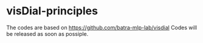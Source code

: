 # visDial-principles

The codes are based on https://github.com/batra-mlp-lab/visdial
Codes will be released as soon as possiple.
